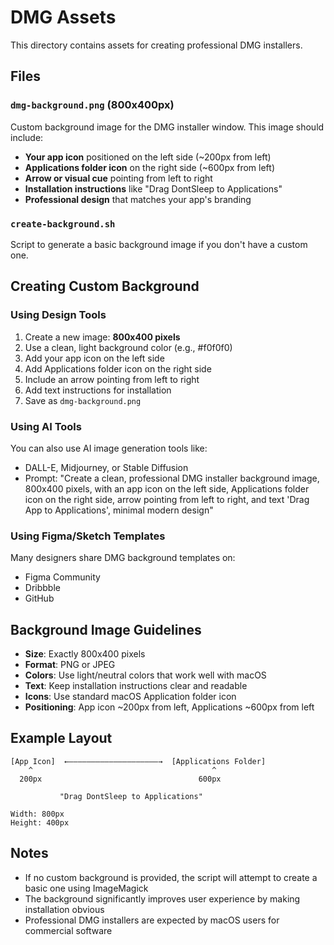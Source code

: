 # DMG Assets

This directory contains assets for creating professional DMG installers.

## Files

### `dmg-background.png` (800x400px)
Custom background image for the DMG installer window. This image should include:

- **Your app icon** positioned on the left side (~200px from left)
- **Applications folder icon** on the right side (~600px from left)
- **Arrow or visual cue** pointing from left to right
- **Installation instructions** like "Drag DontSleep to Applications"
- **Professional design** that matches your app's branding

### `create-background.sh`
Script to generate a basic background image if you don't have a custom one.

## Creating Custom Background

### Using Design Tools
1. Create a new image: **800x400 pixels**
2. Use a clean, light background color (e.g., #f0f0f0)
3. Add your app icon on the left side
4. Add Applications folder icon on the right side
5. Include an arrow pointing from left to right
6. Add text instructions for installation
7. Save as `dmg-background.png`

### Using AI Tools
You can also use AI image generation tools like:
- DALL-E, Midjourney, or Stable Diffusion
- Prompt: "Create a clean, professional DMG installer background image, 800x400 pixels, with an app icon on the left side, Applications folder icon on the right side, arrow pointing from left to right, and text 'Drag App to Applications', minimal modern design"

### Using Figma/Sketch Templates
Many designers share DMG background templates on:
- Figma Community
- Dribbble
- GitHub

## Background Image Guidelines

- **Size**: Exactly 800x400 pixels
- **Format**: PNG or JPEG
- **Colors**: Use light/neutral colors that work well with macOS
- **Text**: Keep installation instructions clear and readable
- **Icons**: Use standard macOS Application folder icon
- **Positioning**: App icon ~200px from left, Applications ~600px from left

## Example Layout

```
[App Icon]  ←————————————————————→  [Applications Folder]
    ^                                        ^
  200px                                   600px
  
           "Drag DontSleep to Applications"
           
Width: 800px
Height: 400px
```

## Notes

- If no custom background is provided, the script will attempt to create a basic one using ImageMagick
- The background significantly improves user experience by making installation obvious
- Professional DMG installers are expected by macOS users for commercial software 